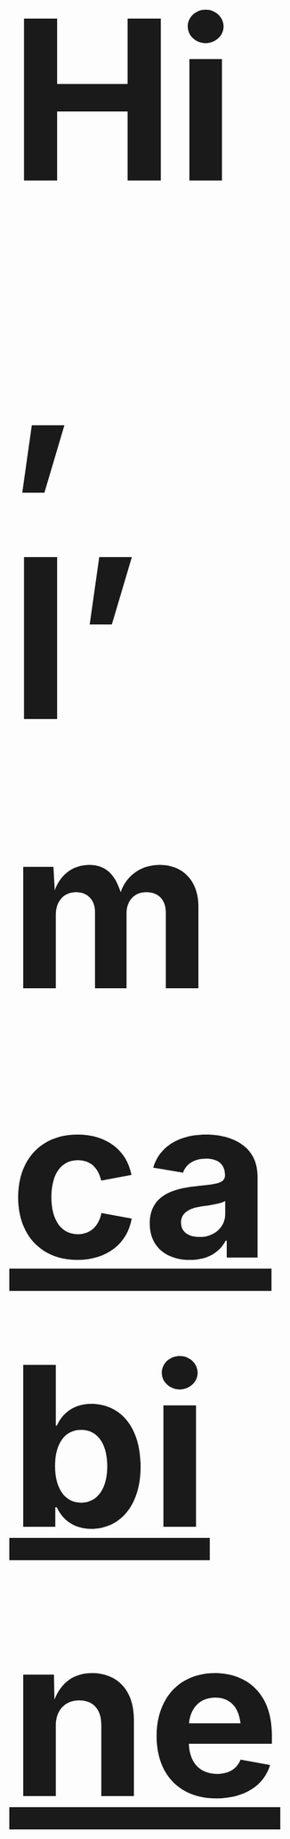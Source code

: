 <h1 align=”center” style="font-size:400px;">
Hi, I’m <a href=”https://www.cabinetkumarshah.com.np/" target=”_blank” rel=”noreferrer”>cabinet shah (Data Analyst)</a> 👋
</h1> 
 
[![Portfolio](http://img.shields.io/badge/Web-Portfolio-blue.png)](https://www.cabinetkumarshah.com.np/) || [<img src="https://user-images.githubusercontent.com/53578487/163301223-4d3492fb-5dad-465e-915e-70924c14f0ca.png" width="25" height="25" />](https://www.linkedin.com/in/cabinetshah/)  || [<img src="https://user-images.githubusercontent.com/53578487/163303160-ebf9d1d0-f728-47ac-82a4-9075c3898bc4.png" width="25" height="25" />](https://www.cabinetkumarshah.com.np/) || [<img src="https://user-images.githubusercontent.com/53578487/163302509-e27d55ed-8584-47b2-bfcf-6ebd36055743.png" width="25" height="25" />](https://wa.me/message/XQJGPQTNIYQPP1)

_______

[![Anurag’s github stats](https://github-readme-stats.vercel.app/api?username=cabinetshah2710)](https://github.com/cabinetshah2710) &emsp;
[![Top Langs](https://github-readme-stats.vercel.app/api/top-langs/?username=cabinetshah2710)](https://github.com/cabinetshah2710)

_________

 
## Hold on Languages: ![Python](https://img.shields.io/badge/python-3670A0?style=for-the-badge&logo=python&logoColor=ffdd54) ![R](https://img.shields.io/badge/r-%23276DC3.svg?style=for-the-badge&logo=r&logoColor=white) ![Scala](https://img.shields.io/badge/scala-%23DC322F.svg?style=for-the-badge&logo=scala&logoColor=white) ![Java](https://img.shields.io/badge/java-%23ED8B00.svg?style=for-the-badge&logo=java&logoColor=white) ![C++](https://img.shields.io/badge/c++-%2300599C.svg?style=for-the-badge&logo=c%2B%2B&logoColor=white) ![C](https://img.shields.io/badge/c-%2300599C.svg?style=for-the-badge&logo=c&logoColor=white) ![HTML5](https://img.shields.io/badge/html5-%23E34F26.svg?style=for-the-badge&logo=html5&logoColor=white) ![JavaScript](https://img.shields.io/badge/javascript-%23323330.svg?style=for-the-badge&logo=javascript&logoColor=%23F7DF1E) ![CSS3](https://img.shields.io/badge/css3-%231572B6.svg?style=for-the-badge&logo=css3&logoColor=white)
 ## Hold on FrameWork: ![Anaconda](https://img.shields.io/badge/Anaconda-%2344A833.svg?style=for-the-badge&logo=anaconda&logoColor=white) ![Apache Kafka](https://img.shields.io/badge/Apache%20Kafka-000?style=for-the-badge&logo=apachekafka) ![Chart.js](https://img.shields.io/badge/chart.js-F5788D.svg?style=for-the-badge&logo=chart.js&logoColor=white) ![Django](https://img.shields.io/badge/django-%23092E20.svg?style=for-the-badge&logo=django&logoColor=white) ![Flask](https://img.shields.io/badge/flask-%23000.svg?style=for-the-badge&logo=flask&logoColor=white) ![OpenCV](https://img.shields.io/badge/opencv-%23white.svg?style=for-the-badge&logo=opencv&logoColor=white) ![Yarn](https://img.shields.io/badge/yarn-%232C8EBB.svg?style=for-the-badge&logo=yarn&logoColor=white)
## Hold on IDEs/Editors : ![Eclipse](https://img.shields.io/badge/Eclipse-FE7A16.svg?style=for-the-badge&logo=Eclipse&logoColor=white) ![Jupyter Notebook](https://img.shields.io/badge/jupyter-%23FA0F00.svg?style=for-the-badge&logo=jupyter&logoColor=white) ![PyCharm](https://img.shields.io/badge/pycharm-143?style=for-the-badge&logo=pycharm&logoColor=black&color=black&labelColor=green) ![Spyder](https://img.shields.io/badge/Spyder-838485?style=for-the-badge&logo=spyder%20ide&logoColor=maroon) ![Sublime Text](https://img.shields.io/badge/sublime_text-%23575757.svg?style=for-the-badge&logo=sublime-text&logoColor=important) ![Visual Studio Code](https://img.shields.io/badge/Visual%20Studio%20Code-0078d7.svg?style=for-the-badge&logo=visual-studio-code&logoColor=white)
## Hold on Dependencies: ![NumPy](https://img.shields.io/badge/numpy-%23013243.svg?style=for-the-badge&logo=numpy&logoColor=white) ![Pandas](https://img.shields.io/badge/pandas-%23150458.svg?style=for-the-badge&logo=pandas&logoColor=white) ![Plotly](https://img.shields.io/badge/Plotly-%233F4F75.svg?style=for-the-badge&logo=plotly&logoColor=white) ![PyTorch](https://img.shields.io/badge/PyTorch-%23EE4C2C.svg?style=for-the-badge&logo=PyTorch&logoColor=white) ![scikit-learn](https://img.shields.io/badge/scikit--learn-%23F7931E.svg?style=for-the-badge&logo=scikit-learn&logoColor=white) ![SciPy](https://img.shields.io/badge/SciPy-%230C55A5.svg?style=for-the-badge&logo=scipy&logoColor=%white)
## Hold on OS: ![Android](https://img.shields.io/badge/Android-3DDC84?style=for-the-badge&logo=android&logoColor=white) ![Kali](https://img.shields.io/badge/Kali-268BEE?style=for-the-badge&logo=kalilinux&logoColor=white) ![Linux](https://img.shields.io/badge/Linux-FCC624?style=for-the-badge&logo=linux&logoColor=black) ![Mac OS](https://img.shields.io/badge/mac%20os-000000?style=for-the-badge&logo=macos&logoColor=F0F0F0)	![Red Hat](https://img.shields.io/badge/Red%20Hat-EE0000?style=for-the-badge&logo=redhat&logoColor=white) ![Ubuntu](https://img.shields.io/badge/Ubuntu-E95420?style=for-the-badge&logo=ubuntu&logoColor=white) ![Windows](https://img.shields.io/badge/Windows-0078D6?style=for-the-badge&logo=windows&logoColor=white) ![Windows XP](https://img.shields.io/badge/Windows%20xp-003399?style=for-the-badge&logo=windowsxp&logoColor=white)
## Hold on servers: 	![Apache](https://img.shields.io/badge/apache-%23D42029.svg?style=for-the-badge&logo=apache&logoColor=white) ![Apache Flink](https://img.shields.io/badge/Apache%20Flink-E6526F?style=for-the-badge&logo=Apache%20Flink&logoColor=white) ![Apache Maven](https://img.shields.io/badge/Apache%20Maven-C71A36?style=for-the-badge&logo=Apache%20Maven&logoColor=white) ![Gunicorn](https://img.shields.io/badge/gunicorn-%298729.svg?style=for-the-badge&logo=gunicorn&logoColor=white)
## Hold on MS-office: ![Microsoft Excel](https://img.shields.io/badge/Microsoft_Excel-217346?style=for-the-badge&logo=microsoft-excel&logoColor=white) ![Microsoft PowerPoint](https://img.shields.io/badge/Microsoft_PowerPoint-B7472A?style=for-the-badge&logo=microsoft-powerpoint&logoColor=white) ![Microsoft Access](https://img.shields.io/badge/Microsoft_Access-A4373A?style=for-the-badge&logo=microsoft-access&logoColor=white) ![Microsoft Word](https://img.shields.io/badge/Microsoft_Word-2B579A?style=for-the-badge&logo=microsoft-word&logoColor=white) ![Microsoft Office](https://img.shields.io/badge/Microsoft_Office-D83B01?style=for-the-badge&logo=microsoft-office&logoColor=white)
 ## Hold on Databases: ![ApacheCassandra](https://img.shields.io/badge/cassandra-%231287B1.svg?style=for-the-badge&logo=apache-cassandra&logoColor=white) ![MySQL](https://img.shields.io/badge/mysql-%2300f.svg?style=for-the-badge&logo=mysql&logoColor=white)	![SQLite](https://img.shields.io/badge/sqlite-%2307405e.svg?style=for-the-badge&logo=sqlite&logoColor=white)
________________



![image](https://user-images.githubusercontent.com/53578487/154655346-b35fd067-e0bb-4f4e-9a84-2ba1a616d152.png)
# View of cover page

https://www.cabinetkumarshah.com.np/

https://cabinetshah2710.github.io/Portfolio-website/

Home:
https://www.cabinetkumarshah.com.np/#home
About:
https://www.cabinetkumarshah.com.np/#about

Education:
https://www.cabinetkumarshah.com.np/#education

Experience:
https://www.cabinetkumarshah.com.np/#experience

certification:
https://www.cabinetkumarshah.com.np/#certification

project:
https://www.cabinetkumarshah.com.np/#project

services:
https://www.cabinetkumarshah.com.np/#services

skills:
https://www.cabinetkumarshah.com.np/#skills

Teams:
https://www.cabinetkumarshah.com.np/#teams

Contact:
https://www.cabinetkumarshah.com.np/#contact


![image](https://user-images.githubusercontent.com/53578487/151112571-29aeccee-5040-45a6-a9f2-055e17d2d3a9.png)

